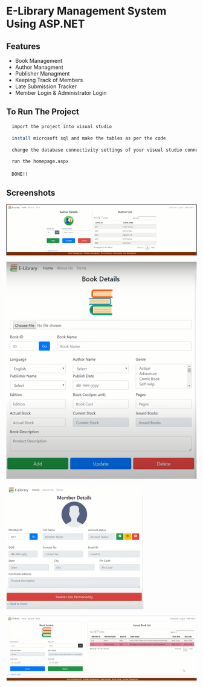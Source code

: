 # E-Library Management System Using ASP.NET




## Features

- Book Management
- Author Managment
- Publisher Managment
- Keeping Track of Members
- Late Submission Tracker
- Member Login & Administrator Login


  
## To Run The Project

```bash
  import the project into visual studio
```
```bash
  install microsoft sql and make the tables as per the code
```
```bash
  change the database connectivity settings of your visual studio connect it with your microsoft sql
```
```bash
  run the homepage.aspx

  DONE!!  
```

## Screenshots

![alt-text](https://github.com/PrasunDutta007/ELibrary-Managment/blob/master/Scr/Shot1.png)

![alt-text](https://github.com/PrasunDutta007/ELibrary-Managment/blob/master/Scr/Shot2.png)

![alt-text](https://github.com/PrasunDutta007/ELibrary-Managment/blob/master/Scr/Shot3.png)

![alt-text](https://github.com/PrasunDutta007/ELibrary-Managment/blob/master/Scr/Shot4.png)

